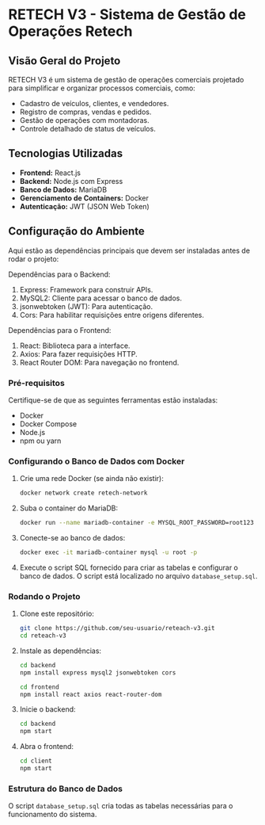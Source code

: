 
# RETECH V3 - Sistema de Gestão de Operações Retech

## Visão Geral do Projeto

RETECH V3 é um sistema de gestão de operações comerciais projetado para simplificar e organizar processos comerciais, como:
- Cadastro de veículos, clientes, e vendedores.
- Registro de compras, vendas e pedidos.
- Gestão de operações com montadoras.
- Controle detalhado de status de veículos.

## Tecnologias Utilizadas
- **Frontend:** React.js
- **Backend:** Node.js com Express
- **Banco de Dados:** MariaDB
- **Gerenciamento de Containers:** Docker
- **Autenticação:** JWT (JSON Web Token)

## Configuração do Ambiente
Aqui estão as dependências principais que devem ser instaladas antes de rodar o projeto:

Dependências para o Backend:
1. Express: Framework para construir APIs.
2. MySQL2: Cliente para acessar o banco de dados.
3. jsonwebtoken (JWT): Para autenticação.
4. Cors: Para habilitar requisições entre origens diferentes.

Dependências para o Frontend:
1. React: Biblioteca para a interface.
2. Axios: Para fazer requisições HTTP.
3. React Router DOM: Para navegação no frontend.

### Pré-requisitos
Certifique-se de que as seguintes ferramentas estão instaladas:
- Docker
- Docker Compose
- Node.js
- npm ou yarn

### Configurando o Banco de Dados com Docker
1. Crie uma rede Docker (se ainda não existir):
   ```bash
   docker network create retech-network
   ```
2. Suba o container do MariaDB:
   ```bash
   docker run --name mariadb-container -e MYSQL_ROOT_PASSWORD=root123 -e MYSQL_DATABASE=retech_db -e MYSQL_USER=retech_user -e MYSQL_PASSWORD=senhaUsuario --network retech-network -p 3306:3306 -d mariadb:latest
   ```
3. Conecte-se ao banco de dados:
   ```bash
   docker exec -it mariadb-container mysql -u root -p
   ```

4. Execute o script SQL fornecido para criar as tabelas e configurar o banco de dados. O script está localizado no arquivo `database_setup.sql`.

### Rodando o Projeto
1. Clone este repositório:
   ```bash
   git clone https://github.com/seu-usuario/reteach-v3.git
   cd reteach-v3
   ```
2. Instale as dependências:
   ```bash
   cd backend
   npm install express mysql2 jsonwebtoken cors
   ```
   ```bash
   cd frontend
   npm install react axios react-router-dom
   ```
3. Inicie o backend:
   ```bash
   cd backend
   npm start
   ```
4. Abra o frontend:
   ```bash
   cd client
   npm start
   ```

### Estrutura do Banco de Dados
O script `database_setup.sql` cria todas as tabelas necessárias para o funcionamento do sistema.

